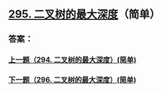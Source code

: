 ## [295. 二叉树的最大深度](https://leetcode-cn.com/problems/merge-two-sorted-lists/)（简单）





### 答案：



#### [上一题（294. 二叉树的最大深度）(简单)](https://github.com/sdwwld/leetCode/blob/master/src/main/java/com/wld/java/leetcode/leetCode0294.md)

#### [下一题（296. 二叉树的最大深度）(简单)](https://github.com/sdwwld/leetCode/blob/master/src/main/java/com/wld/java/leetcode/leetCode0296.md)